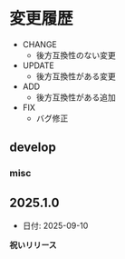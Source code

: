 # 変更履歴

- CHANGE
  - 後方互換性のない変更
- UPDATE
  - 後方互換性がある変更
- ADD
  - 後方互換性がある追加
- FIX
  - バグ修正

## develop

### misc

## 2025.1.0

- 日付: 2025-09-10

**祝いリリース**
